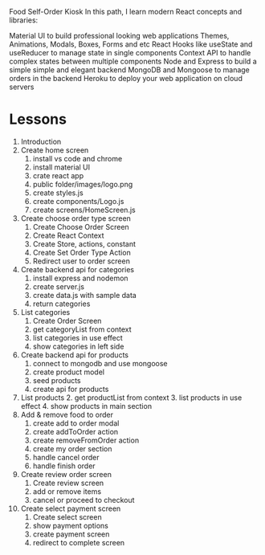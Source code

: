Food Self-Order Kiosk
In this path, I learn modern React concepts and libraries:

Material UI to build professional looking web applications
Themes, Animations, Modals, Boxes, Forms and etc
React Hooks like useState and useReducer to manage state in single components
Context API to handle complex states between multiple components
Node and Express to build a simple simple and elegant backend
MongoDB and Mongoose to manage orders in the backend
Heroku to deploy your web application on cloud servers

# Lessons

1. Introduction
2. Create home screen
   1. install vs code and chrome
   2. install material UI
   3. crate react app
   4. public folder/images/logo.png
   5. create styles.js
   6. create components/Logo.js
   7. create screens/HomeScreen.js
3. Create choose order type screen
   1. Create Choose Order Screen
   2. Create React Context
   3. Create Store, actions, constant
   4. Create Set Order Type Action
   5. Redirect user to order screen
4. Create backend api for categories
   1. install express and nodemon
   2. create server.js
   3. create data.js with sample data
   4. return categories
5. List categories
   1. Create Order Screen
   2. get categoryList from context
   3. list categories in use effect
   4. show categories in left side
6. Create backend api for products
   1. connect to mongodb and use mongoose
   2. create product model
   3. seed products
   4. create api for products
7. List products 2. get productList from context 3. list products in use effect 4. show products in main section
8. Add & remove food to order
   1. create add to order modal
   2. create addToOrder action
   3. create removeFromOrder action
   4. create my order section
   5. handle cancel order
   6. handle finish order
9. Create review order screen
   1. Create review screen
   2. add or remove items
   3. cancel or proceed to checkout
10. Create select payment screen
    1. Create select screen
    2. show payment options
    3. create payment screen
    4. redirect to complete screen
